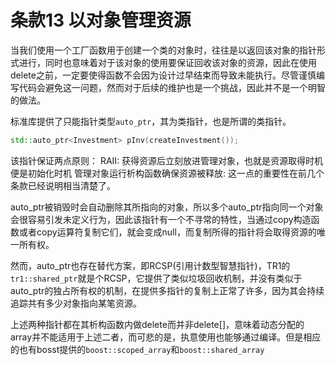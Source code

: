 # 条款13 以对象管理资源

当我们使用一个工厂函数用于创建一个类的对象时，往往是以返回该对象的指针形式进行，同时也意味着对于该对象的使用要保证回收该对象的资源，因此在使用delete之前，一定要使得函数不会因为设计过早结束而导致未能执行。尽管谨慎编写代码会避免这一问题，然而对于后续的维护也是一个挑战，因此并不是一个明智的做法。

标准库提供了只能指针类型`auto_ptr`，其为类指针，也是所谓的类指针。

```cpp
std::auto_ptr<Investment> pInv(createInvestment());
```

该指针保证两点原则：
RAII: 获得资源后立刻放进管理对象，也就是资源取得时机便是初始化时机
管理对象运行析构函数确保资源被释放: 这一点的重要性在前几个条款已经说明相当清楚了。

auto_ptr被销毁时会自动删除其所指向的对象，所以多个auto_ptr指向同一个对象会很容易引发未定义行为，因此该指针有一个不寻常的特性，当通过copy构造函数或者copy运算符复制它们，就会变成null，而复制所得的指针将会取得资源的唯一所有权。

然而，auto_ptr也存在替代方案，即RCSP(引用计数型智慧指针)，TR1的`tr1::shared_ptr`就是个RCSP，它提供了类似垃圾回收机制，并没有类似于auto_ptr的独占所有权的机制，在提供多指针的复制上正常了许多，因为其会持续追踪共有多少对象指向某笔资源。

上述两种指针都在其析构函数内做delete而并非delete[]，意味着动态分配的array并不能适用于上述二者，而可悲的是，执意使用也能够通过编译。但是相应的也有bosst提供的`boost::scoped_array`和`boost::shared_array`